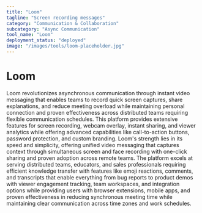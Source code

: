```yaml
---
title: "Loom"
tagline: "Screen recording messages"
category: "Communication & Collaboration"
subcategory: "Async Communication"
tool_name: "Loom"
deployment_status: "deployed"
image: "/images/tools/loom-placeholder.jpg"
---
```


# Loom

Loom revolutionizes asynchronous communication through instant video messaging that enables teams to record quick screen captures, share explanations, and reduce meeting overload while maintaining personal connection and proven effectiveness across distributed teams requiring flexible communication schedules. This platform provides extensive features for screen recording, webcam overlay, instant sharing, and viewer analytics while offering advanced capabilities like call-to-action buttons, password protection, and custom branding. Loom's strength lies in its speed and simplicity, offering unified video messaging that captures context through simultaneous screen and face recording with one-click sharing and proven adoption across remote teams. The platform excels at serving distributed teams, educators, and sales professionals requiring efficient knowledge transfer with features like emoji reactions, comments, and transcripts that enable everything from bug reports to product demos with viewer engagement tracking, team workspaces, and integration options while providing users with browser extensions, mobile apps, and proven effectiveness in reducing synchronous meeting time while maintaining clear communication across time zones and work schedules.